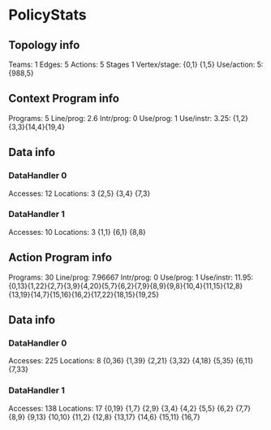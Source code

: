 # PolicyStats
## Topology info
Teams:		1
Edges:		5
Actions:	5
Stages		1
Vertex/stage:	{0,1} {1,5} 
Use/action:	5: {988,5} 

## Context Program info
Programs:	5
Line/prog:	2.6
Intr/prog:	0
Use/prog:	1
Use/instr:	3.25: {1,2}{3,3}{14,4}{19,4}

## Data info

### DataHandler 0
Accesses:	12
Locations:	3
{2,5} {3,4} {7,3} 

### DataHandler 1
Accesses:	10
Locations:	3
{1,1} {6,1} {8,8} 



## Action Program info
Programs:	30
Line/prog:	7.96667
Intr/prog:	0
Use/prog:	1
Use/instr:	11.95: {0,13}{1,22}{2,7}{3,9}{4,20}{5,7}{6,2}{7,9}{8,9}{9,8}{10,4}{11,15}{12,8}{13,19}{14,7}{15,16}{16,2}{17,22}{18,15}{19,25}

## Data info

### DataHandler 0
Accesses:	225
Locations:	8
{0,36} {1,39} {2,21} {3,32} {4,18} {5,35} {6,11} {7,33} 

### DataHandler 1
Accesses:	138
Locations:	17
{0,19} {1,7} {2,9} {3,4} {4,2} {5,5} {6,2} {7,7} {8,9} {9,13} {10,10} {11,2} {12,8} {13,17} {14,6} {15,11} {16,7} 
